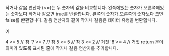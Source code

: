 작거나 같음 연산자 (<=)는 두 숫자의 값을 비교합니다. 왼쪽에있는 숫자가 오른쪽에있는 숫자보다 작거나 같으면 true를 반환합니다. 왼쪽의 숫자가 오른쪽의 숫자보다 크면 false를 반환합니다. 같음 연산자와 같이 작거나 같음은 데이터 유형을 변환합니다.

예

4 <= 5 // 참
'7'<= 7 // 참
5 <= 5 // 참
3 <= 2 // 거짓
'8'<= 4 // 거짓
return 문이 의미가 있도록 표시된 줄에 작거나 같음 연산자를 추가합니다.